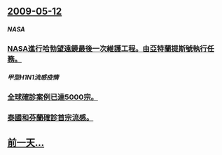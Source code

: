 ## [2009-05-12](/zh/news/2009/05/12/index.md)

##### NASA
### [ NASA進行哈勃望遠鏡最後一次維護工程。由亞特蘭提斯號執行任務。](/zh/news/2009/05/12/NASA進行哈勃望遠鏡最後一次維護工程-由亞特蘭提斯號執行任務.md)
##### 甲型H1N1流感疫情
### [全球確診案例已達5000宗。](/zh/news/2009/05/12/全球確診案例已達5000宗.md)
### [泰國和芬蘭確診首宗流感。](/zh/news/2009/05/12/泰國和芬蘭確診首宗流感.md)
## [前一天...](/zh/news/2009/05/11/index.md)

